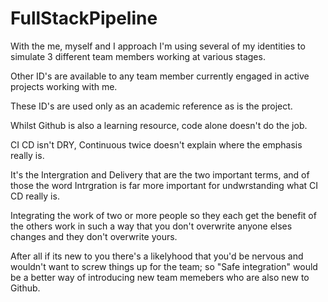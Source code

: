 # FullStackPipeline

With the me, myself and I approach I'm using several of my identities to simulate 3 different team 
members working at various stages.

Other ID's are available to any team member currently engaged in active projects working with me.

These ID's are used only as an academic reference as is the project.

Whilst Github is also a learning resource, code alone doesn't do the job.

CI CD isn't DRY, Continuous twice doesn't explain where the emphasis really is.

It's the Intergration and Delivery that are the two important terms, and of those the word Intrgration is far more important
for undwrstanding what CI CD really is.

Integrating the work of two or more people so they each get the benefit of the others work in such a way that you don't overwrite anyone elses changes and they
don't overwrite yours. 

After all if its new to you there's a likelyhood that you'd be nervous and wouldn't
want to screw things up for the team; so "Safe integration" would be a better way of introducing new team memebers
who are also new to Github.
